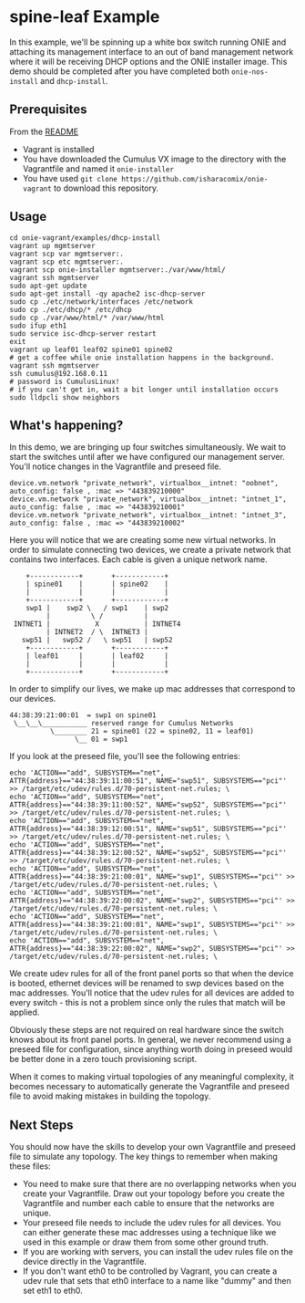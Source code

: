 spine-leaf Example
====================
In this example, we'll be spinning up a white box switch running ONIE and
attaching its management interface to an out of band management network where
it will be receiving DHCP options and the ONIE installer image. This demo should
be completed after you have completed both `onie-nos-install` and `dhcp-install`.

Prerequisites
------------
From the [README](http://github.com/isharacomix/onie-vagrant)

  * Vagrant is installed
  * You have downloaded the Cumulus VX image to the directory with the Vagrantfile
    and named it `onie-installer`
  * You have used `git clone https://github.com/isharacomix/onie-vagrant` to
    download this repository.


Usage
-----
    cd onie-vagrant/examples/dhcp-install
    vagrant up mgmtserver
    vagrant scp var mgmtserver:.
    vagrant scp etc mgmtserver:.
    vagrant scp onie-installer mgmtserver:./var/www/html/
    vagrant ssh mgmtserver
    sudo apt-get update
    sudo apt-get install -qy apache2 isc-dhcp-server
    sudo cp ./etc/network/interfaces /etc/network
    sudo cp ./etc/dhcp/* /etc/dhcp
    sudo cp ./var/www/html/* /var/www/html
    sudo ifup eth1
    sudo service isc-dhcp-server restart
    exit
    vagrant up leaf01 leaf02 spine01 spine02
    # get a coffee while onie installation happens in the background.
    vagrant ssh mgmtserver
    ssh cumulus@192.168.0.11
    # password is CumulusLinux!
    # if you can't get in, wait a bit longer until installation occurs
    sudo lldpcli show neighbors

What's happening?
-----------------
In this demo, we are bringing up four switches simultaneously. We wait to start
the switches until after we have configured our management server. You'll notice
changes in the Vagrantfile and preseed file.

    device.vm.network "private_network", virtualbox__intnet: "oobnet", auto_config: false , :mac => "443839210000"
    device.vm.network "private_network", virtualbox__intnet: "intnet_1", auto_config: false , :mac => "443839210001"
    device.vm.network "private_network", virtualbox__intnet: "intnet_3", auto_config: false , :mac => "443839210002"

Here you will notice that we are creating some new virtual networks. In order
to simulate connecting two devices, we create a private network that contains
two interfaces. Each cable is given a unique network name.

        +------------+       +------------+
        | spine01    |       | spine02    |
        |            |       |            |
        +------------+       +------------+
        swp1 |    swp2 \   / swp1    | swp2
             |          \ /          |
     INTNET1 |           X           | INTNET4
             | INTNET2  / \  INTNET3 |
       swp51 |   swp52 /   \ swp51   | swp52
        +------------+       +------------+
        | leaf01     |       | leaf02     |
        |            |       |            |
        +------------+       +------------+

In order to simplify our lives, we make up mac addresses that correspond to our
devices.

    44:38:39:21:00:01  = swp1 on spine01
     \__\__\___________ reserved range for Cumulus Networks
              \________ 21 = spine01 (22 = spine02, 11 = leaf01)
                    \__ 01 = swp1

If you look at the preseed file, you'll see the following entries:

    echo 'ACTION=="add", SUBSYSTEM=="net", ATTR{address}=="44:38:39:11:00:51", NAME="swp51", SUBSYSTEMS=="pci"' >> /target/etc/udev/rules.d/70-persistent-net.rules; \
    echo 'ACTION=="add", SUBSYSTEM=="net", ATTR{address}=="44:38:39:11:00:52", NAME="swp52", SUBSYSTEMS=="pci"' >> /target/etc/udev/rules.d/70-persistent-net.rules; \
    echo 'ACTION=="add", SUBSYSTEM=="net", ATTR{address}=="44:38:39:12:00:51", NAME="swp51", SUBSYSTEMS=="pci"' >> /target/etc/udev/rules.d/70-persistent-net.rules; \
    echo 'ACTION=="add", SUBSYSTEM=="net", ATTR{address}=="44:38:39:12:00:52", NAME="swp52", SUBSYSTEMS=="pci"' >> /target/etc/udev/rules.d/70-persistent-net.rules; \
    echo 'ACTION=="add", SUBSYSTEM=="net", ATTR{address}=="44:38:39:21:00:01", NAME="swp1", SUBSYSTEMS=="pci"' >> /target/etc/udev/rules.d/70-persistent-net.rules; \
    echo 'ACTION=="add", SUBSYSTEM=="net", ATTR{address}=="44:38:39:22:00:02", NAME="swp2", SUBSYSTEMS=="pci"' >> /target/etc/udev/rules.d/70-persistent-net.rules; \
    echo 'ACTION=="add", SUBSYSTEM=="net", ATTR{address}=="44:38:39:21:00:01", NAME="swp1", SUBSYSTEMS=="pci"' >> /target/etc/udev/rules.d/70-persistent-net.rules; \
    echo 'ACTION=="add", SUBSYSTEM=="net", ATTR{address}=="44:38:39:22:00:02", NAME="swp2", SUBSYSTEMS=="pci"' >> /target/etc/udev/rules.d/70-persistent-net.rules; \

We create udev rules for all of the front panel ports so that when the device
is booted, ethernet devices will be renamed to swp devices based on the mac
addresses. You'll notice that the udev rules for all devices are added to
every switch - this is not a problem since only the rules that match will
be applied.

Obviously these steps are not required on real hardware since the switch knows
about its front panel ports. In general, we never recommend using a preseed file
for configuration, since anything worth doing in preseed would be better done
in a zero touch provisioning script.

When it comes to making virtual topologies of any meaningful complexity, it
becomes necessary to automatically generate the Vagrantfile and preseed file
to avoid making mistakes in building the topology.

Next Steps
----------
You should now have the skills to develop your own Vagrantfile and preseed
file to simulate any topology. The key things to remember when making these
files:

 * You need to make sure that there are no overlapping networks when you
   create your Vagrantfile. Draw out your topology before you create the
   Vagrantfile and number each cable to ensure that the networks are
   unique.
 * Your preseed file needs to include the udev rules for all devices. You
   can either generate these mac addresses using a technique like we used
   in this example or draw them from some other ground truth.
 * If you are working with servers, you can install the udev rules file
   on the device directly in the Vagrantfile.
 * If you don't want eth0 to be controlled by Vagrant, you can create a
   udev rule that sets that eth0 interface to a name like "dummy" and then
   set eth1 to eth0.
